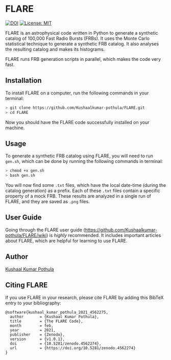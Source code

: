 # FLARE
[![DOI](https://zenodo.org/badge/340846727.svg)](https://doi.org/10.5281/zenodo.4562274)  [![License: MIT](https://img.shields.io/badge/License-MIT-yellow.svg)](https://opensource.org/licenses/MIT)



FLARE is an astrophysical code written in Python to generate a synthetic catalog of 100,000 Fast Radio Bursts (FRBs). It uses the Monte Carlo statistical technique to generate a synthetic FRB catalog. It also analyses the resulting catalog and makes its histograms.

FLARE runs FRB generation scripts in parallel, which makes the code very fast.
## Installation 
To install FLARE on a computer, run the following commands in your terminal:
```bash
> git clone https://github.com/Kushaalkumar-pothula/FLARE.git
> cd FLARE
```
Now you should have the FLARE code successfully installed on your machine.

## Usage
To generate a synthetic FRB catalog using FLARE, you will need to run ```gen.sh```, which can be done by running the following commands in terminal:
```bash
> chmod +x gen.sh
> bash gen.sh
```
You will now find some ```.txt``` files, which have the local date-time (during the catalog generation) as a prefix. Each of these ```.txt``` files contain a specific property of a mock FRB.
These results are analyzed in a single run of FLARE, and they are saved as ```.png``` files.

## User Guide
Going through the FLARE user guide (https://github.com/Kushaalkumar-pothula/FLARE/wiki) is *highly* recommended. It includes important articles about FLARE, which are helpful for learning to use FLARE.

## Author
[Kushaal Kumar Pothula](https://sites.google.com/view/kushaal-kumar-pothula/)

## Citing FLARE
If you use FLARE in your research, please cite FLARE by adding this BibTeX entry to your bibliography:
```
@software{kushaal_kumar_pothula_2021_4562275,
  author       = {Kushaal Kumar Pothula},
  title        = {The FLARE Code},
  month        = feb,
  year         = 2021,
  publisher    = {Zenodo},
  version      = {v1.0.1},
  doi          = {10.5281/zenodo.4562274},
  url          = {https://doi.org/10.5281/zenodo.4562274}
}
```
